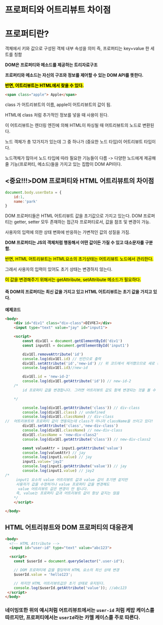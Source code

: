 # 프로퍼티와 어트리뷰트 차이점

# 프로퍼티란?

객체에서 키와 값으로 구성된 객체 내부 속성을 의미 즉, 프로퍼티는 key+value 한 세트를 칭함

**DOM은 프로퍼티와 메소드를 제공하는 트리자료구조**

**프로퍼티와 메소드는 자신의 구조와 정보를 제어할 수 있는 DOM API를 뜻한다.**

<mark>**반면, 어트리뷰트는 HTML에서 찾을 수 있다.**</mark>

```html
<span class="apple"> Apple</span>
```

class 가 어트리뷰트의 이름, apple이 어트리뷰트의 값이 됨.

HTML에 class 처럼 추가적인 정보를 넣을 때 사용이 된다.

이 어트리뷰트는 렌더링 엔진에 의해 HTML이 파싱될 때 어트리뷰트의 노드로 변환된다.

노드 객체가 총 12가지가 있는데 그 중 하나가 (중요한 노드 타입)이 어트리뷰트 타입이다. 

노드객체가 많아서 노드 타입에 따라 필요한 기능들이 다름 -> 다양한 노드에게 제공해줄 기능(프로퍼티, 메소드)들을 가지고 있는 집합이 DOM API이다.

## <중요!!!>DOM 프로퍼티와 HTML 어트리뷰트의 차이점

```javascript
document.body.userData = {
    id:1,
    name:'park'
}
```

DOM 프로퍼티들은 HTML 어트리뷰트 값을 초기값으로 가지고 있는다. DOM 프로퍼티는 getter, setter 모두 존재하는 접근자 프로퍼티로서, 값을 참조 및 변경이 가능. 

사용자의 입력에 의한 상태 변화에 반응하는 가변적인 값의 성질을 가짐.

**DOM 프로퍼티는 JS의 객체처럼 행동해서 어떤 값이든 가질 수 있고 대소문자를 구분함.**

<mark>반면, HTML 어트리뷰트는 HTML요소의 초기상태는 어트리뷰트 노드에서 관리한다.</mark> 

그래서 사용자의 입력이 있어도 초기 상태는 변경하지 않는다. 

<mark>이 값을 변경해주기 위해서는 getAttribute, setAttribute 메소드가 필요하다.</mark>

#### 즉 DOM의 프로퍼티는 최신 값을 가지고 있고 HTML 어트리뷰트는 초기 값을 가지고 있다.

**예제코드**

```html
<body>
    <div id="div1" class="div-class">DIV태그</div>
    <input type="text" value="jay" id="input1">

    <script>
        const div1El = document.getElementById('div1')
        const inputEl = document.getElementById('input1')

        div1El.removeAttribute('id')
        console.log(div1El.id) // 빈칸으로 출력
        div1El.setAttribute('id','new-id') // 위 코드에서 제거했으므로 새로 생성 및 할당을 함
        console.log(div1El.id)//new-id

        div1El.id = 'new-id-2'
        console.log(div1El.getAttribute('id')) // new-id-2
    /*
        id 프로퍼티 값을 변경합니다. 그러면 어트리뷰트 값도 함께 변경되는 것을 볼 수 있습니다. 즉 id는 어트리뷰트와 프로퍼티가 서로 값이 동기화되는 것을 볼 수 있습니다.

    */

        console.log(div1El.getAttribute('class')) // div-class
        console.log(div1El.class) // undefined
        console.log(div1El.className) // div-class 
//  어트리뷰트와 프로퍼티 값이 연동되는데 class가 아니라 className을 쓰이고 있다! 
        div1El.setAttribute('class','new-div-class')
        console.log(div1El.className) // new-div-class
        div1El.className = 'new-div-class2'
        console.log(div1El.getAttribute('class')) // new-div-class2

        const valueAttr = input1.getAttribute('value')
        console.log(valueAttr) // jay
        console.log(input1.value) // jay
        input1.value='jay2'
        console.log(input1.getAttribute('value')) // jay
        console.log(input1.value) // jay2
/*
     input1 요소의 value 어트리뷰트 값과 value 값이 초기엔 같지만 
     사용자가 값을 수정하거나 value 프로퍼티 값을 변경해도 
      value 어트리뷰트 값은 변경이 안 됩니다. 
     즉, value는 프로퍼티 값과 어트리뷰트 값이 항상 같지는 않음
    */
    </script>

</body>
```

## HTML 어트리뷰트와 DOM 프로퍼티의 대응관계

```html
<body>
  <!-- HTML Attribute -->
  <input id="user-id" type="text" value="abc123">

  <script>
    const $userId = document.querySelector(".user-id");

    // DOM 프로퍼티에 값을 할당하여 HTML 요소의 최신 상태 변경
    $userId.value = 'hello123';

    // 하지만 HTML 어트리뷰트값은 초기 상태로 유지된다. 
    console.log($userId.getAttribute('value')); //abc123
 </script>
</body>
```

### 네이밍또한 위의 예시처럼 어트리뷰트에서는 `user-id` 처럼 케밥 케이스를 따르지만, 프로퍼티에서는 `userId`라는 카멜 케이스를 주로 따른다.
